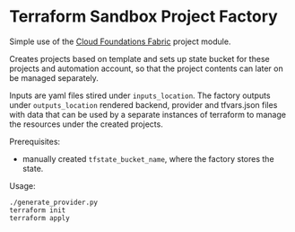 # Terraform Sandbox Project Factory

Simple use of the [Cloud Foundations Fabric](https://github.com/GoogleCloudPlatform/cloud-foundation-fabric/blob/master/modules/project/main.tf) project module.

Creates projects based on template and sets up state bucket for these projects and automation account, so that the project contents can later on be managed separately.

Inputs are yaml files stired under `inputs_location`. The factory outputs under `outputs_location` rendered backend, provider and tfvars.json files with data that can be used by a separate instances of terraform to manage the resources under the created projects.

Prerequisites:
- manually created `tfstate_bucket_name`, where the factory stores the state.

Usage:
```
./generate_provider.py
terraform init
terraform apply
```
